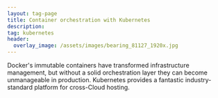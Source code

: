 ```yaml
---
layout: tag-page
title: Container orchestration with Kubernetes
description: 
tag: kubernetes
header:
  overlay_image: /assets/images/bearing_81127_1920x.jpg
---
```


Docker's immutable containers have transformed infrastructure management, but without a solid orchestration layer they can become unmanageable in production.
Kubernetes provides a fantastic industry-standard platform for cross-Cloud hosting.
